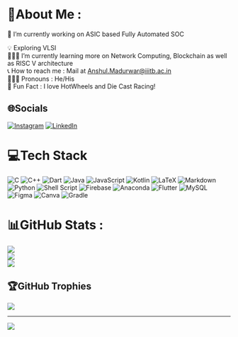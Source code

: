 # 💫About Me :
🔧 I’m currently working on ASIC based Fully Automated SOC <br/>

💡 Exploring VLSI <br/>
🙇🏻‍♂️ I’m currently learning more on Network Computing, Blockchain as well as RISC V architecture <br/>
📞 How to reach me : Mail at Anshul.Madurwar@iiitb.ac.in <br/>
🙆🏻‍♂️ Pronouns : He/His <br/>
🚙 Fun Fact : I love HotWheels and Die Cast Racing! <br/> 

## 🌐Socials
[![Instagram](https://img.shields.io/badge/Instagram-%23E4405F.svg?logo=Instagram&logoColor=white)](https://www.instagram.com/anshul_2646/) [![LinkedIn](https://img.shields.io/badge/LinkedIn-%230077B5.svg?logo=linkedin&logoColor=white)](https://www.linkedin.com/in/anshul-madurwar-19199b216/) 

# 💻Tech Stack
![C](https://img.shields.io/badge/c-%2300599C.svg?style=flat-square&logo=c&logoColor=white) 
![C++](https://img.shields.io/badge/c++-%2300599C.svg?style=flat-square&logo=c%2B%2B&logoColor=white) 
![Dart](https://img.shields.io/badge/dart-%230175C2.svg?style=flat-square&logo=dart&logoColor=white) 
![Java](https://img.shields.io/badge/java-%23ED8B00.svg?style=flat-square&logo=java&logoColor=white) 
![JavaScript](https://img.shields.io/badge/javascript-%23323330.svg?style=flat-square&logo=javascript&logoColor=%23F7DF1E) 
![Kotlin](https://img.shields.io/badge/kotlin-%230095D5.svg?style=flat-square&logo=kotlin&logoColor=white) 
![LaTeX](https://img.shields.io/badge/latex-%23008080.svg?style=flat-square&logo=latex&logoColor=white) 
![Markdown](https://img.shields.io/badge/markdown-%23000000.svg?style=flat-square&logo=markdown&logoColor=white) 
![Python](https://img.shields.io/badge/python-3670A0?style=flat-square&logo=python&logoColor=ffdd54)
![Shell Script](https://img.shields.io/badge/shell_script-%23121011.svg?style=flat-square&logo=gnu-bash&logoColor=white)
![Firebase](https://img.shields.io/badge/firebase-%23039BE5.svg?style=flat-square&logo=firebase)
![Anaconda](https://img.shields.io/badge/Anaconda-%2344A833.svg?style=flat-square&logo=anaconda&logoColor=white)
![Flutter](https://img.shields.io/badge/Flutter-%2302569B.svg?style=flat-square&logo=Flutter&logoColor=white)
![MySQL](https://img.shields.io/badge/mysql-%2300f.svg?style=flat-square&logo=mysql&logoColor=white)
![Figma](https://img.shields.io/badge/figma-%23F24E1E.svg?style=flat-square&logo=figma&logoColor=white)
![Canva](https://img.shields.io/badge/Canva-%2300C4CC.svg?style=flat-square&logo=Canva&logoColor=white)
![Gradle](https://img.shields.io/badge/Gradle-02303A.svg?style=flat-square&logo=Gradle&logoColor=white)
# 📊GitHub Stats :
![](https://github-readme-stats.vercel.app/api?username=McLucifer2646&theme=dark&hide_border=true&include_all_commits=false&count_private=true)<br/>
![](https://github-readme-streak-stats.herokuapp.com/?user=McLucifer2646&theme=dark&hide_border=true)<br/>
![](https://github-readme-stats.vercel.app/api/top-langs/?username=McLucifer2646&theme=dark&hide_border=true&include_all_commits=false&count_private=true&layout=compact)

## 🏆GitHub Trophies
![](https://github-profile-trophy.vercel.app/?username=McLucifer2646&theme=discord&no-frame=true&no-bg=false&margin-w=4)

---
[![](https://visitcount.itsvg.in/api?id=McLucifer2646&icon=0&color=12)](https://visitcount.itsvg.in)
